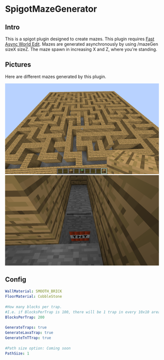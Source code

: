 # SpigotMazeGenerator
## Intro
This is a spigot plugin designed to create mazes. This plugin requires [Fast Async World Edit](https://www.spigotmc.org/resources/fast-async-worldedit-voxelsniper.13932/). Mazes are generated asynchronously by using /mazeGen sizeX sizeZ. The maze spawn in increasing X and Z, where you're standing. 

## Pictures

Here are different mazes generated by this plugin.

![alt text](https://github.com/Exeton/SpigotMazeGenerator/blob/master/Pics/Sample%20Maze.png?raw=true)
![alt text](https://github.com/Exeton/SpigotMazeGenerator/blob/master/Pics/TnTTrap.png?raw=true)


## Config
```yaml
WallMaterial: SMOOTH_BRICK
FloorMaterial: CobbleStone

#How many blocks per trap.
#I.e. if BlocksPerTrap is 100, there will be 1 trap in every 10x10 area
BlocksPerTrap: 200

GenerateTraps: true
GenerateLavaTrap: true
GenerateTnTTrap: true

#Path size option: Coming soon
PathSize: 1
```
